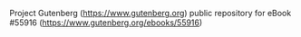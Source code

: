Project Gutenberg (https://www.gutenberg.org) public repository for
eBook #55916 (https://www.gutenberg.org/ebooks/55916)
